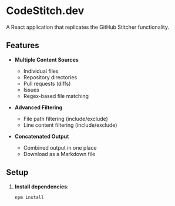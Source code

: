 # CodeStitch.dev

A React application that replicates the GitHub Stitcher functionality.

## Features

- **Multiple Content Sources**

  - Individual files
  - Repository directories
  - Pull requests (diffs)
  - Issues
  - Regex-based file matching

- **Advanced Filtering**

  - File path filtering (include/exclude)
  - Line content filtering (include/exclude)

- **Concatenated Output**
  - Combined output in one place
  - Download as a Markdown file

## Setup

1. **Install dependencies**:
   ```bash
   npm install
   ```
